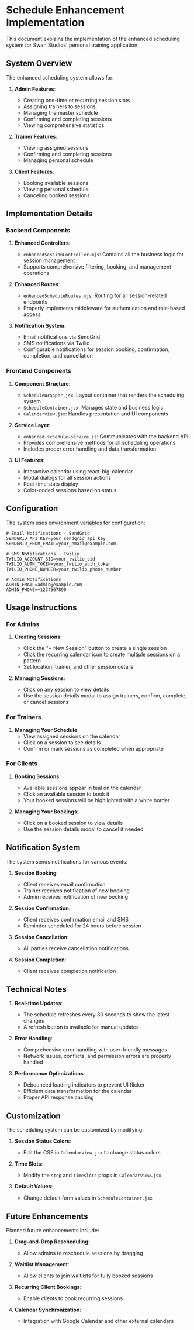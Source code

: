 # Schedule Enhancement Implementation

This document explains the implementation of the enhanced scheduling system for Swan Studios' personal training application.

## System Overview

The enhanced scheduling system allows for:

1. **Admin Features**:
   - Creating one-time or recurring session slots
   - Assigning trainers to sessions
   - Managing the master schedule
   - Confirming and completing sessions
   - Viewing comprehensive statistics

2. **Trainer Features**:
   - Viewing assigned sessions
   - Confirming and completing sessions
   - Managing personal schedule

3. **Client Features**:
   - Booking available sessions
   - Viewing personal schedule
   - Canceling booked sessions

## Implementation Details

### Backend Components

1. **Enhanced Controllers**:
   - `enhancedSessionController.mjs`: Contains all the business logic for session management
   - Supports comprehensive filtering, booking, and management operations

2. **Enhanced Routes**:
   - `enhancedScheduleRoutes.mjs`: Routing for all session-related endpoints
   - Properly implements middleware for authentication and role-based access

3. **Notification System**:
   - Email notifications via SendGrid
   - SMS notifications via Twilio
   - Configurable notifications for session booking, confirmation, completion, and cancellation

### Frontend Components

1. **Component Structure**:
   - `ScheduleWrapper.jsx`: Layout container that renders the scheduling system
   - `ScheduleContainer.jsx`: Manages state and business logic
   - `CalendarView.jsx`: Handles presentation and UI components

2. **Service Layer**:
   - `enhanced-schedule-service.js`: Communicates with the backend API
   - Provides comprehensive methods for all scheduling operations
   - Includes proper error handling and data transformation

3. **UI Features**:
   - Interactive calendar using react-big-calendar
   - Modal dialogs for all session actions
   - Real-time stats display
   - Color-coded sessions based on status

## Configuration

The system uses environment variables for configuration:

```
# Email Notifications - SendGrid
SENDGRID_API_KEY=your_sendgrid_api_key
SENDGRID_FROM_EMAIL=your_email@example.com

# SMS Notifications - Twilio
TWILIO_ACCOUNT_SID=your_twilio_sid
TWILIO_AUTH_TOKEN=your_twilio_auth_token
TWILIO_PHONE_NUMBER=your_twilio_phone_number

# Admin Notifications
ADMIN_EMAIL=admin@example.com
ADMIN_PHONE=+1234567890
```

## Usage Instructions

### For Admins

1. **Creating Sessions**:
   - Click the "+ New Session" button to create a single session
   - Click the recurring calendar icon to create multiple sessions on a pattern
   - Set location, trainer, and other session details

2. **Managing Sessions**:
   - Click on any session to view details
   - Use the session details modal to assign trainers, confirm, complete, or cancel sessions

### For Trainers

1. **Managing Your Schedule**:
   - View assigned sessions on the calendar
   - Click on a session to see details
   - Confirm or mark sessions as completed when appropriate

### For Clients

1. **Booking Sessions**:
   - Available sessions appear in teal on the calendar
   - Click an available session to book it
   - Your booked sessions will be highlighted with a white border

2. **Managing Your Bookings**:
   - Click on a booked session to view details
   - Use the session details modal to cancel if needed

## Notification System

The system sends notifications for various events:

1. **Session Booking**:
   - Client receives email confirmation
   - Trainer receives notification of new booking
   - Admin receives notification of new booking

2. **Session Confirmation**:
   - Client receives confirmation email and SMS
   - Reminder scheduled for 24 hours before session

3. **Session Cancellation**:
   - All parties receive cancellation notifications

4. **Session Completion**:
   - Client receives completion notification

## Technical Notes

1. **Real-time Updates**:
   - The schedule refreshes every 30 seconds to show the latest changes
   - A refresh button is available for manual updates

2. **Error Handling**:
   - Comprehensive error handling with user-friendly messages
   - Network issues, conflicts, and permission errors are properly handled

3. **Performance Optimizations**:
   - Debounced loading indicators to prevent UI flicker
   - Efficient data transformation for the calendar
   - Proper API response caching

## Customization

The scheduling system can be customized by modifying:

1. **Session Status Colors**:
   - Edit the CSS in `CalendarView.jsx` to change status colors

2. **Time Slots**:
   - Modify the `step` and `timeslots` props in `CalendarView.jsx`

3. **Default Values**:
   - Change default form values in `ScheduleContainer.jsx`

## Future Enhancements

Planned future enhancements include:

1. **Drag-and-Drop Rescheduling**:
   - Allow admins to reschedule sessions by dragging
   
2. **Waitlist Management**:
   - Allow clients to join waitlists for fully booked sessions

3. **Recurring Client Bookings**:
   - Enable clients to book recurring sessions

4. **Calendar Synchronization**:
   - Integration with Google Calendar and other external calendars
